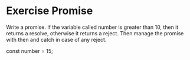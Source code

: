 # Exercise Promise

Write a promise. If the variable called number is greater than 10, then it returns a resolve, otherwise it returns a reject. Then manage the promise with then and catch in case of any reject.

const number = 15;
